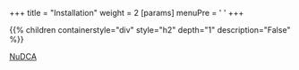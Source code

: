 +++
title = "Installation"
weight = 2
[params]
  menuPre = '<i class="fa-brands fa-python"></i> '
+++ 

{{% children containerstyle="div" style="h2" depth="1" description="False" %}}

[NuDCA](images/logo.png?inlinecontent&purple&width=30vh)